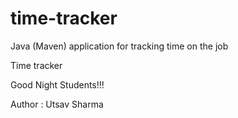 # time-tracker
Java (Maven) application for tracking time on the job

Time tracker

Good Night Students!!!

Author : Utsav Sharma
